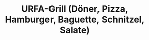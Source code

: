 ---
title: "URFA-Grill (Döner, Pizza, Hamburger, Baguette, Schnitzel, Salate)"
url: /geestland/urfa-grill-doener-pizza-hamburger-baguette-schnitzel-salate/
---